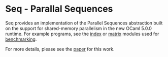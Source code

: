# Seq - Parallal Sequences

Seq provides an implementation of the Parallel Sequences abstraction built on the support for shared-memory parallelism in the new OCaml 5.0.0 runtime. For example programs, see the [index](https://github.com/aytao/ParallelSequences/tree/master/index) or [matrix](https://github.com/aytao/ParallelSequences/tree/master/matrix) modules used for [benchmarking](https://github.com/aytao/ParallelSequences/tree/master/time).

For more details, please see the [paper](https://github.com/aytao/ParallelSequences/tree/master/Report.pdf) for this work.